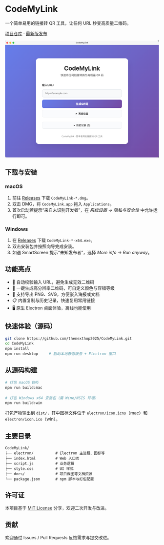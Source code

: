 # CodeMyLink

一个简单易用的链接转 QR 工具，让任何 URL 秒变高质量二维码。

[项目仓库](https://github.com/thenexthop2025/CodeMyLink) · [最新版发布](https://github.com/thenexthop2025/CodeMyLink/releases)

![CodeMyLink 截图](docs/mainview.png)

## 下载与安装

### macOS
1. 前往 [Releases](https://github.com/thenexthop2025/CodeMyLink/releases) 下载 `CodeMyLink-*.dmg`。
2. 双击 DMG，将 `CodeMyLink.app` 拖入 `Applications`。
3. 首次启动若提示“来自未识别开发者”，在 *系统设置 → 隐私与安全性* 中允许运行即可。

### Windows
1. 在 [Releases](https://github.com/thenexthop2025/CodeMyLink/releases) 下载 `CodeMyLink-*-x64.exe`。
2. 双击安装包并按照向导完成安装。
3. 如遇 SmartScreen 提示“未知发布者”，选择 *More info → Run anyway*。

## 功能亮点

- 🔗 自动校验输入 URL，避免生成无效二维码
- 🧾 一键生成高分辨率二维码，可自定义颜色与容错等级
- 💾 支持导出 PNG、SVG，方便嵌入海报或文档
- 📋 内置复制与历史记录，快速复用常用链接
- 🖥️ 原生 Electron 桌面体验，离线也能使用

## 快速体验（源码）

```bash
git clone https://github.com/thenexthop2025/CodeMyLink.git
cd CodeMyLink
npm install
npm run desktop     # 启动本地静态服务 + Electron 窗口
```

## 从源码构建

```bash
# 打包 macOS DMG
npm run build:mac

# 打包 Windows x64 安装包（需 Wine/NSIS 环境）
npm run build:win
```
打包产物输出到 `dist/`，其中图标文件位于 `electron/icon.icns`（mac）和 `electron/icon.ico`（win）。

## 主要目录

```
CodeMyLink/
├── electron/          # Electron 主进程、图标等
├── index.html         # Web 入口页
├── script.js          # 业务逻辑
├── style.css          # UI 样式
├── docs/              # 项目截图等文档资源
└── package.json       # npm 脚本与打包配置
```

## 许可证

本项目基于 [MIT License](LICENSE) 分享，欢迎二次开发与改进。

## 贡献

欢迎通过 Issues / Pull Requests 反馈需求与提交改进。
